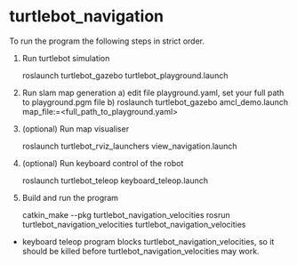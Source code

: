 turtlebot_navigation
====================
To run the program the following steps in strict order.

1) Run turtlebot simulation
    
    roslaunch turtlebot_gazebo turtlebot_playground.launch

2) Run slam map generation
    a) edit file playground.yaml, set your full path to playground.pgm file
    b) roslaunch turtlebot_gazebo amcl_demo.launch map_file:=<full_path_to_playground.yaml>

3) (optional) Run map visualiser
  
    roslaunch turtlebot_rviz_launchers view_navigation.launch

4) (optional) Run keyboard control of the robot

    roslaunch turtlebot_teleop keyboard_teleop.launch

5) Build and run the program

    catkin_make --pkg turtlebot_navigation_velocities
    rosrun turtlebot_navigation_velocities turtlebot_navigation_velocities

* keyboard teleop program blocks turtlebot_navigation_velocities, so it should be killed before turtlebot_navigation_velocities may work.
